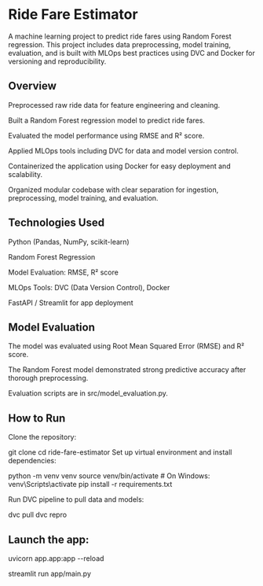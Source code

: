 # Ride Fare Estimator

A machine learning project to predict ride fares using Random Forest regression. This project includes data preprocessing, model training, evaluation, and is built with MLOps best practices using DVC and Docker for versioning and reproducibility.

## Overview
Preprocessed raw ride data for feature engineering and cleaning.

Built a Random Forest regression model to predict ride fares.

Evaluated the model performance using RMSE and R² score.

Applied MLOps tools including DVC for data and model version control.

Containerized the application using Docker for easy deployment and scalability.

Organized modular codebase with clear separation for ingestion, preprocessing, model training, and evaluation.

## Technologies Used
Python (Pandas, NumPy, scikit-learn)

Random Forest Regression

Model Evaluation: RMSE, R² score

MLOps Tools: DVC (Data Version Control), Docker

FastAPI / Streamlit for app deployment

## Model Evaluation
The model was evaluated using Root Mean Squared Error (RMSE) and R² score.

The Random Forest model demonstrated strong predictive accuracy after thorough preprocessing.

Evaluation scripts are in src/model_evaluation.py.

## How to Run

Clone the repository:

git clone <your-repo-url>
cd ride-fare-estimator
Set up virtual environment and install dependencies:


python -m venv venv
source venv/bin/activate    # On Windows: venv\Scripts\activate
pip install -r requirements.txt

Run DVC pipeline to pull data and models:

dvc pull
dvc repro

## Launch the app:

uvicorn app.app:app --reload  

streamlit run app/main.py 



